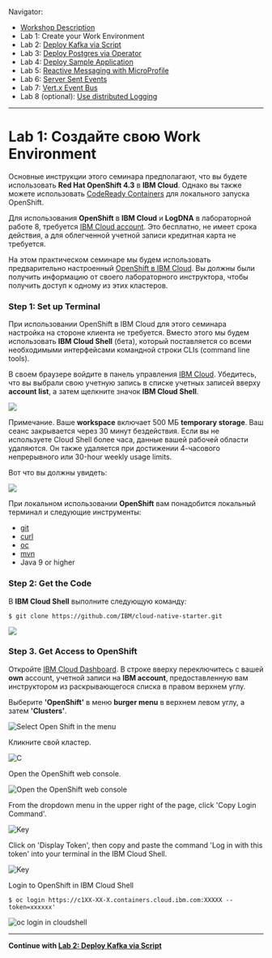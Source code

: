 Navigator:
* [Workshop Description](https://ibm.github.io/workshop-quarkus-openshift-reactive-messaging/)
* Lab 1: Create your Work Environment
* Lab 2: [Deploy Kafka via Script](lab2.md)
* Lab 3: [Deploy Postgres via Operator](lab3.md)
* Lab 4: [Deploy Sample Application](lab4.md)
* Lab 5: [Reactive Messaging with MicroProfile](lab5.md)
* Lab 6: [Server Sent Events](lab6.md)
* Lab 7: [Vert.x Event Bus](lab7.md)
* Lab 8 (optional): [Use distributed Logging](lab8.md)

---

# Lab 1: Создайте свою Work Environment

Основные инструкции этого семинара предполагают, что вы будете использовать **Red Hat OpenShift 4.3** в **IBM Cloud**. Однако вы также можете использовать [CodeReady Containers](https://github.com/code-ready/crc) для локального запуска OpenShift.

Для использования **OpenShift** в **IBM Cloud** и **LogDNA** в лабораторной работе 8, требуется [IBM Cloud account](http://ibm.biz/nheidloff). Это бесплатно, не имеет срока действия, а для облегченной учетной записи кредитная карта не требуется.

На этом практическом семинаре мы будем использовать предварительно настроенный [OpenShift в IBM Cloud](https://cloud.ibm.com/kubernetes/catalog/openshiftcluster). Вы должны были получить информацию от своего лабораторного инструктора, чтобы получить доступ к одному из этих кластеров.

### Step 1: Set up Terminal

При использовании OpenShift в IBM Cloud для этого семинара настройка на стороне клиента не требуется. Вместо этого мы будем использовать **IBM Cloud Shell** (бета), который поставляется со всеми необходимыми интерфейсами командной строки CLIs (command line tools).

В своем браузере войдите в панель управления [IBM Cloud](https://cloud.ibm.com). Убедитесь, что вы выбрали свою учетную запись в списке учетных записей вверху **account list**, а затем щелкните значок **IBM Cloud Shell**.

![](../images/cloud-shell-launch.png)

Примечание. Ваше **workspace** включает 500 МБ **temporary storage**. Ваш сеанс закрывается через 30 минут бездействия. Если вы не используете Cloud Shell более часа, данные вашей рабочей области удаляются. Он также удаляется при достижении 4-часового непрерывного или 30-hour weekly usage limits.

Вот что вы должны увидеть:

![](../images/cloud-shell.png)

При локальном использовании **OpenShift** вам понадобится локальный терминал и следующие инструменты:

* [git](https://git-scm.com/book/en/v2/Getting-Started-Installing-Git)
* [curl](https://curl.haxx.se/download.html)
* [oc](https://docs.openshift.com/container-platform/4.3/welcome/index.html)
* [mvn](https://maven.apache.org/ref/3.6.3/maven-embedder/cli.html)
* Java 9 or higher

### Step 2: Get the Code

В **IBM Cloud Shell** выполните следующую команду:

```
$ git clone https://github.com/IBM/cloud-native-starter.git
```

![](../images/cloud-shell-clone.png)

### Step 3. Get Access to OpenShift

Откройте [IBM Cloud Dashboard](https://cloud.ibm.com). В строке вверху переключитесь с вашей **own** account, учетной записи на **IBM account**, предоставленную вам инструктором из раскрывающегося списка в правом верхнем углу.

Выберите **'OpenShift'** в меню **burger menu** в верхнем левом углу, а затем **'Clusters'**.

![Select Open Shift in the menu](../images/openshift-console-launch1.png)

Кликните свой кластер.

![C](../images/openshift-console-launch2.png)

Open the OpenShift web console.

![Open the OpenShift web console](../images/openshift-console-launch3.png)

From the dropdown menu in the upper right of the page, click 'Copy Login Command'. 

![Key](../images/openshift-login1.png)

Click on 'Display Token', then copy and paste the command 'Log in with this token' into your terminal in the IBM Cloud Shell.

![Key](../images/openshift-login2.png)

Login to OpenShift in IBM Cloud Shell

```
$ oc login https://c1XX-XX-X.containers.cloud.ibm.com:XXXXX --token=xxxxxx'
```

![oc login in cloudshell](../images/openshift-login3.png)

---

__Continue with [Lab 2: Deploy Kafka via Script](lab2.md)__
